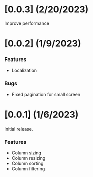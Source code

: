 # [0.0.3] (2/20/2023)

Improve performance

# [0.0.2] (1/9/2023)

### Features

* Localization

### Bugs

* Fixed pagination for small screen

# [0.0.1] (1/6/2023)

Initial release.

### Features

* Column sizing
* Column resizing
* Column sorting
* Column filtering
